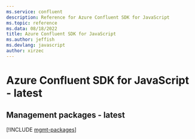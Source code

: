 ```yaml
---
ms.service: confluent
description: Reference for Azure Confluent SDK for JavaScript
ms.topic: reference
ms.data: 08/18/2022
title: Azure Confluent SDK for JavaScript
ms.author: jeffish
ms.devlang: javascript
author: xirzec
---
```

# Azure Confluent SDK for JavaScript - latest

## Management packages - latest
[!INCLUDE [mgmt-packages](confluent-mgmt-index.md)]
